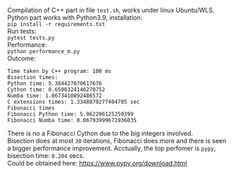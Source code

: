 Compilation of C++ part in file ```test.sh```, works under linux Ubuntu/WLS.    
Python part works with Python3.9, installation:    
```pip install -r requirements.txt```    
Run tests:    
```pytest tests.py```    
Performance:     
```python performance_m.py```     
Outcome:      
```
Time taken by C++ program: 100 ms
Bisection times:
Python time: 5.384427070617676
Cython time: 0.6508324146270752
Numba time: 1.0673410892486572
C extensions times: 1.3348870277404785 sec
Fibonacci times
Fibonacci Python time: 5.962206125259399
Fibonacci Numba time: 0.06793999671936035
```
There is no a Fibonacci Cython due to the big integers involved.        
Bisection does at most ```30``` iterations, Fibonacci does more and there is seen a bigger performance improvement.
Acctually, the top perfomer is ```pypy```, bisection time: ```0.204``` secs.    
Could be obtained here: https://www.pypy.org/download.html


